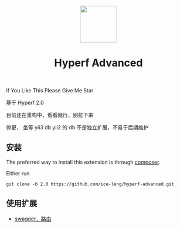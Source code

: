 <p align="center">
    <a href="https://hyperf.io/" target="_blank">
        <img src="https://hyperf.oss-cn-hangzhou.aliyuncs.com/hyperf.png" height="100px">
    </a>
    <h1 align="center">Hyperf Advanced</h1>
    <br>
</p>

If You Like This Please Give Me Star

基于 Hyperf 2.0

目前还在重构中，看看就行，别拉下来

停更， 坐等 yii3 db
yii2 的 db 不是独立扩展，不易于后期维护


安装
------------

The preferred way to install this extension is through [composer](http://getcomposer.org/download/).

Either run

```
git clone -b 2.0 https://github.com/ice-leng/hyperf-advanced.git
```
使用扩展
--------------
- [swagger，路由](https://github.com/daodao97/apidog)

